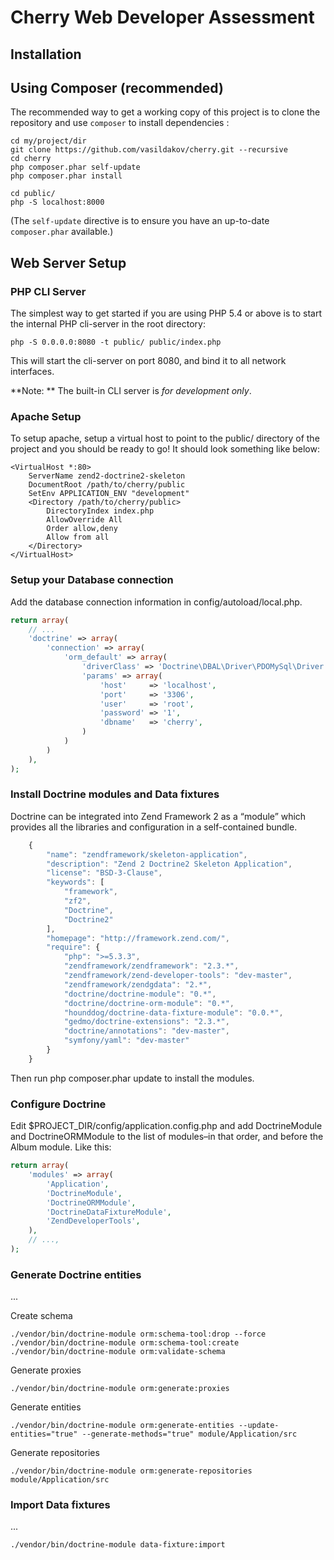 Cherry Web Developer Assessment
=======================

Installation
------------

Using Composer (recommended)
----------------------------
The recommended way to get a working copy of this project is to clone the repository
and use `composer` to install dependencies :

```console
cd my/project/dir
git clone https://github.com/vasildakov/cherry.git --recursive
cd cherry
php composer.phar self-update
php composer.phar install

cd public/
php -S localhost:8000
```

(The `self-update` directive is to ensure you have an up-to-date `composer.phar` available.)



Web Server Setup
----------------

### PHP CLI Server

The simplest way to get started if you are using PHP 5.4 or above is to start the internal PHP cli-server in the root directory:

```console
php -S 0.0.0.0:8080 -t public/ public/index.php
```

This will start the cli-server on port 8080, and bind it to all network
interfaces.

**Note: ** The built-in CLI server is *for development only*.

### Apache Setup

To setup apache, setup a virtual host to point to the public/ directory of the
project and you should be ready to go! It should look something like below:

```apacheconf
<VirtualHost *:80>
    ServerName zend2-doctrine2-skeleton
    DocumentRoot /path/to/cherry/public
    SetEnv APPLICATION_ENV "development"
    <Directory /path/to/cherry/public>
        DirectoryIndex index.php
        AllowOverride All
        Order allow,deny
        Allow from all
    </Directory>
</VirtualHost>
```

### Setup your Database connection
Add the database connection information in config/autoload/local.php.

```php
return array(
    // ...
    'doctrine' => array(
        'connection' => array(
            'orm_default' => array(
                'driverClass' => 'Doctrine\DBAL\Driver\PDOMySql\Driver',
                'params' => array(
                    'host'     => 'localhost',
                    'port'     => '3306',
                    'user'     => 'root',
                    'password' => '1',
                    'dbname'   => 'cherry',
                )
            )
        )
    ),
);
```

### Install Doctrine modules and Data fixtures
Doctrine can be integrated into Zend Framework 2 as a “module” which provides all the libraries and configuration in a self-contained bundle.
    
```javascript
    {
        "name": "zendframework/skeleton-application",
        "description": "Zend 2 Doctrine2 Skeleton Application",
        "license": "BSD-3-Clause",
        "keywords": [
            "framework",
            "zf2",
            "Doctrine",
            "Doctrine2"
        ],
        "homepage": "http://framework.zend.com/",
        "require": {
            "php": ">=5.3.3",
            "zendframework/zendframework": "2.3.*",
            "zendframework/zend-developer-tools": "dev-master",
            "zendframework/zendgdata": "2.*",
            "doctrine/doctrine-module": "0.*",
            "doctrine/doctrine-orm-module": "0.*",
            "hounddog/doctrine-data-fixture-module": "0.0.*",
            "gedmo/doctrine-extensions": "2.3.*",
            "doctrine/annotations": "dev-master",
            "symfony/yaml": "dev-master"
        }
    }
```

Then run php composer.phar update to install the modules.


### Configure Doctrine
Edit $PROJECT_DIR/config/application.config.php and add DoctrineModule and DoctrineORMModule to the list of modules–in that order, and before the Album module. Like this:

```php
return array(
    'modules' => array(
        'Application',
        'DoctrineModule',
        'DoctrineORMModule',
        'DoctrineDataFixtureModule',
        'ZendDeveloperTools',
    ),
    // ...,
);
```


### Generate Doctrine entities
...

Create schema

```console
./vendor/bin/doctrine-module orm:schema-tool:drop --force
./vendor/bin/doctrine-module orm:schema-tool:create
./vendor/bin/doctrine-module orm:validate-schema
```

Generate proxies

```console
./vendor/bin/doctrine-module orm:generate:proxies
```

Generate entities

```console
./vendor/bin/doctrine-module orm:generate-entities --update-entities="true" --generate-methods="true" module/Application/src
```

Generate repositories

```console
./vendor/bin/doctrine-module orm:generate-repositories module/Application/src
```

### Import Data fixtures
...

```console
./vendor/bin/doctrine-module data-fixture:import
```
